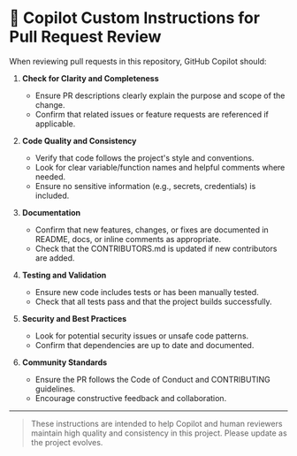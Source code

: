 <!--
    NOTE: This file is auto-copied from the repository root.
    Please edit the original in the root directory, not in docs/.
--->

# 🤖 Copilot Custom Instructions for Pull Request Review

When reviewing pull requests in this repository, GitHub Copilot should:

1. **Check for Clarity and Completeness**
   - Ensure PR descriptions clearly explain the purpose and scope of the change.
   - Confirm that related issues or feature requests are referenced if applicable.

2. **Code Quality and Consistency**
   - Verify that code follows the project's style and conventions.
   - Look for clear variable/function names and helpful comments where needed.
   - Ensure no sensitive information (e.g., secrets, credentials) is included.

3. **Documentation**
   - Confirm that new features, changes, or fixes are documented in README, docs, or inline comments as appropriate.
   - Check that the CONTRIBUTORS.md is updated if new contributors are added.

4. **Testing and Validation**
   - Ensure new code includes tests or has been manually tested.
   - Check that all tests pass and that the project builds successfully.

5. **Security and Best Practices**
   - Look for potential security issues or unsafe code patterns.
   - Confirm that dependencies are up to date and documented.

6. **Community Standards**
   - Ensure the PR follows the Code of Conduct and CONTRIBUTING guidelines.
   - Encourage constructive feedback and collaboration.

---

> These instructions are intended to help Copilot and human reviewers maintain high quality and consistency in this project. Please update as the project evolves.

